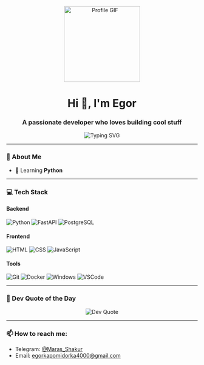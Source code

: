 <p align="center">
  <img src="https://github.com/EgorOsaulenko/EgorOsaulenko/raw/main/assets/banner.gif" alt="Profile GIF" width="200" height="200" />
</p>

<h1 align="center">Hi 👋, I'm Egor</h1>
<h3 align="center">A passionate developer who loves building cool stuff</h3>

<p align="center">
  <img src="https://readme-typing-svg.demolab.com?font=Fira+Code&weight=500&size=22&pause=1000&color=36BCF7&center=true&vCenter=true&width=435&lines=Backend+%7C+Frontend+%7C+Fullstack;FastAPI+%7C+Python+%7C+SQLAlchemy;React+%7C+JS+%7C+Tailwind+%7C+UI%2FUX" alt="Typing SVG" />
</p>


---

### 🧠 About Me

- 🌱 Learning **Python** 

---

### 💻 Tech Stack

#### Backend
![Python](https://img.shields.io/badge/-Python-333?style=for-the-badge&logo=python)
![FastAPI](https://img.shields.io/badge/-FastAPI-333?style=for-the-badge&logo=fastapi)
![PostgreSQL](https://img.shields.io/badge/-PostgreSQL-333?style=for-the-badge&logo=postgresql)

#### Frontend
![HTML](https://img.shields.io/badge/-HTML5-333?style=for-the-badge&logo=html5)
![CSS](https://img.shields.io/badge/-CSS3-333?style=for-the-badge&logo=css3)
![JavaScript](https://img.shields.io/badge/-JavaScript-333?style=for-the-badge&logo=javascript)

#### Tools
![Git](https://img.shields.io/badge/-Git-333?style=for-the-badge&logo=git)
![Docker](https://img.shields.io/badge/-Docker-333?style=for-the-badge&logo=docker)
![Windows](https://img.shields.io/badge/-Windows-333?style=for-the-badge&logo=windows)
![VSCode](https://img.shields.io/badge/-VSCode-333?style=for-the-badge&logo=visualstudiocode)

---
### 📜 Dev Quote of the Day

<p align="center">
  <img src="https://quotes-github-readme.vercel.app/api?type=horizontal&theme=radical" alt="Dev Quote"/>
</p>

---

### 📫 How to reach me:

- Telegram: [@Maras_Shakur](https://t.me/Maras_Shakur)  
- Email: egorkapomidorka4000@gmail.com  

